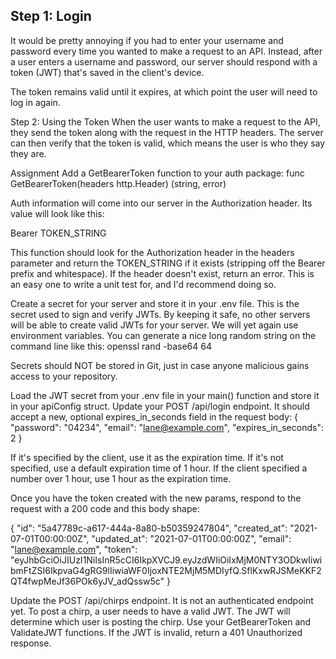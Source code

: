 ## Step 1: Login

It would be pretty annoying if you had to enter your username and password every time you wanted to make a request to an API. Instead, after a user enters a username and password, our server should respond with a token (JWT) that's saved in the client's device.

The token remains valid until it expires, at which point the user will need to log in again.

Step 2: Using the Token
When the user wants to make a request to the API, they send the token along with the request in the HTTP headers. The server can then verify that the token is valid, which means the user is who they say they are.

Assignment
Add a GetBearerToken function to your auth package:
func GetBearerToken(headers http.Header) (string, error)

Auth information will come into our server in the Authorization header. Its value will look like this:

Bearer TOKEN_STRING

This function should look for the Authorization header in the headers parameter and return the TOKEN_STRING if it exists (stripping off the Bearer prefix and whitespace). If the header doesn't exist, return an error. This is an easy one to write a unit test for, and I'd recommend doing so.

Create a secret for your server and store it in your .env file. This is the secret used to sign and verify JWTs. By keeping it safe, no other servers will be able to create valid JWTs for your server. We will yet again use environment variables. You can generate a nice long random string on the command line like this:
openssl rand -base64 64

Secrets should NOT be stored in Git, just in case anyone malicious gains access to your repository.

Load the JWT secret from your .env file in your main() function and store it in your apiConfig struct.
Update your POST /api/login endpoint. It should accept a new, optional expires_in_seconds field in the request body:
{
"password": "04234",
"email": "<lane@example.com>",
"expires_in_seconds": 2
}

If it's specified by the client, use it as the expiration time. If it's not specified, use a default expiration time of 1 hour. If the client specified a number over 1 hour, use 1 hour as the expiration time.

Once you have the token created with the new params, respond to the request with a 200 code and this body shape:

{
"id": "5a47789c-a617-444a-8a80-b50359247804",
"created_at": "2021-07-01T00:00:00Z",
"updated_at": "2021-07-01T00:00:00Z",
"email": "<lane@example.com>",
"token": "eyJhbGciOiJIUzI1NiIsInR5cCI6IkpXVCJ9.eyJzdWIiOiIxMjM0NTY3ODkwIiwibmFtZSI6IkpvaG4gRG9lIiwiaWF0IjoxNTE2MjM5MDIyfQ.SflKxwRJSMeKKF2QT4fwpMeJf36POk6yJV_adQssw5c"
}

Update the POST /api/chirps endpoint. It is not an authenticated endpoint yet. To post a chirp, a user needs to have a valid JWT. The JWT will determine which user is posting the chirp. Use your GetBearerToken and ValidateJWT functions. If the JWT is invalid, return a 401 Unauthorized response.
